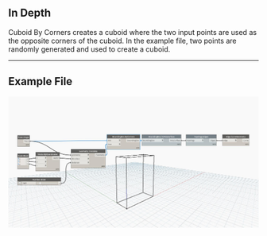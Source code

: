 ## In Depth
Cuboid By Corners creates a cuboid where the two input points are used as the opposite corners of the cuboid. In the example file, two points are randomly generated and used to create a cuboid.
___
## Example File

![ByCorners](./Autodesk.DesignScript.Geometry.BoundingBox.ByCorners_img.jpg)

